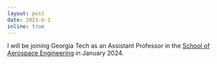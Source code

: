 ```yaml
---
layout: post
date: 2023-6-1
inline: true
---
```


I will be joining Georgia Tech as an Assistant Professor in the [School of Aerospace Engineering](https://ae.gatech.edu/) in January 2024.
